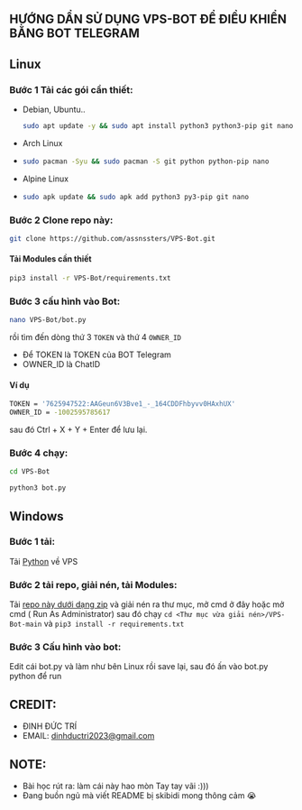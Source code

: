## HƯỚNG DẨN SỬ DỤNG VPS-BOT ĐỂ ĐIỀU KHIỂN BẰNG BOT TELEGRAM


## Linux
### Bước 1 Tải các gói cần thiết:
 *  Debian, Ubuntu..
    ```bash
    sudo apt update -y && sudo apt install python3 python3-pip git nano -y
    ```
* Arch Linux
* 
  ```bash
  sudo pacman -Syu && sudo pacman -S git python python-pip nano
  ```
* Alpine Linux
* 
  ```bash
  sudo apk update && sudo apk add python3 py3-pip git nano
  ```
  
### Bước 2 Clone repo này:

```bash
git clone https://github.com/assnssters/VPS-Bot.git
```
#### Tải Modules cần thiết

```bash
pip3 install -r VPS-Bot/requirements.txt
```
### Bước 3 cấu hình vào Bot:


```bash
nano VPS-Bot/bot.py
```


rồi tìm đến dòng thứ 3 `TOKEN` và thứ 4 `OWNER_ID`
* Để TOKEN là TOKEN của BOT Telegram
* OWNER_ID là ChatID
#### Ví dụ

```bash
TOKEN = '7625947522:AAGeun6V3Bve1_-_164CDDFhbyvv0HAxhUX'
OWNER_ID = -1002595785617
```

sau đó Ctrl + X + Y + Enter để lưu lại.
### Bước 4 chạy:

```bash
cd VPS-Bot
```

```bash
python3 bot.py
```

## Windows
### Bước 1 tải:
Tải [Python](https://www.python.org/ftp/python/3.13.5/python-3.13.5-amd64.exe) về VPS
### Bước 2 tải repo, giải nén, tải Modules: 
Tải [repo này dưới dạng zip](https://github.com/assnssters/VPS-Bot/archive/refs/heads/main.zip) và giải nén ra thư mục, mở cmd ở đây hoặc mở cmd ( Run As Administrator) sau đó chạy ` cd <Thư mục vừa giải nén>/VPS-Bot-main `  và  `pip3 install -r requirements.txt`
### Bước 3 Cấu hình vào bot:
Edit cái bot.py và làm như bên Linux rồi save lại, sau đó ấn vào bot.py python để run

 ## CREDIT:
 * ĐINH ĐỨC TRÍ
 * EMAIL: dinhductri2023@gmail.com
 ## NOTE:
- Bài học rút ra: làm cái này hao mòn Tay tay vãi :)))
- Đang buồn ngủ mà viết README bị skibidi mong thông cảm 😭
